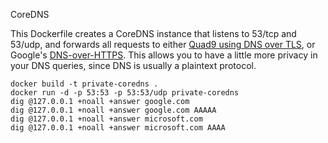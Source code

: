 CoreDNS

This Dockerfile creates a CoreDNS instance that listens to 53/tcp and 53/udp, and forwards all requests to either [Quad9 using DNS over TLS](https://www.quad9.com/faq/#Does_Quad9_support_DNS_over_TLS), or Google's [DNS-over-HTTPS](https://developers.google.com/speed/public-dns/docs/dns-over-https). This allows you to have a little more privacy in your DNS queries, since DNS is usually a plaintext protocol.

```
docker build -t private-coredns .
docker run -d -p 53:53 -p 53:53/udp private-coredns
dig @127.0.0.1 +noall +answer google.com
dig @127.0.0.1 +noall +answer google.com AAAAA
dig @127.0.0.1 +noall +answer microsoft.com
dig @127.0.0.1 +noall +answer microsoft.com AAAA
```

